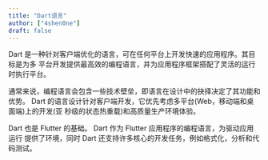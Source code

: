 ```yaml
---
title: "Dart语言"
author: ["4shen0ne"]
draft: false
---
```


Dart 是一种针对客户端优化的语言，可在任何平台上开发快速的应用程序。其目标是为多
平台开发提供最高效的编程语言，并为应用程序框架搭配了灵活的运行时执行平台。

通常来说，编程语言会包含一些技术壁垒，即语言在设计中的抉择决定了其功能和优势。
Dart 的语言设计针对客户端开发，它优先考虑多平台(Web，移动端和桌面端)上的开发(亚
秒级的状态热重载)和高质量生产环境体验。

Dart 也是 Flutter 的基础。 Dart 作为 Flutter 应用程序的编程语言，为驱动应用运行
提供了环境，同时 Dart 还支持许多核心的开发任务，例如格式化，分析和代码测试。
